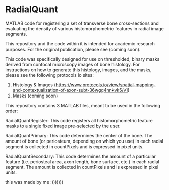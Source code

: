 # RadialQuant
MATLAB code for registering a set of transverse bone cross-sections and evaluating the density of various histomorphometric features in radial image segments.

This repository and the code within it is intended for academic research purposes. For the original publication, please see (coming soon).

This code was specifically designed for use on thresholded, binary masks derived from confocal microscopy images of bone histology. For instructions on how to generate this histology, images, and the masks, please see the following protocols io sites:
1. Histology & Images (https://www.protocols.io/view/spatial-mapping-and-contextualization-of-axon-subt-36wgq4nnkvk5/v1)
2. Masks (coming soon)

This repository contains 3 MATLAB files, meant to be used in the following order:

RadialQuantRegister: This code registers all histomorphometric feature masks to a single fixed image pre-selected by the user.

RadialQuantPrimary: This code determines the center of the bone. The amount of bone (or periosteum, depending on which you use) in each radial segment is collected in countPixels and is expressed in pixel units.

RadialQuantSecondary: This code determines the amount of a particular feature (i.e. periosteal area, axon length, bone surface, etc.) in each radial segment. The amount is collected in countPixels and is expressed in pixel units.

this was made by me :)))))))
